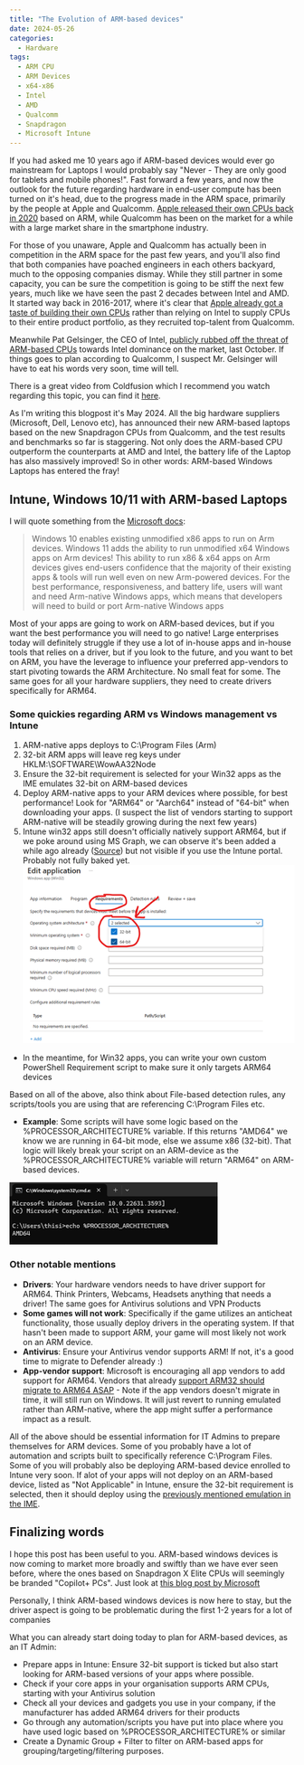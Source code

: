 ```yaml
---
title: "The Evolution of ARM-based devices"
date: 2024-05-26
categories:
  - Hardware
tags:
  - ARM CPU
  - ARM Devices
  - x64-x86
  - Intel
  - AMD
  - Qualcomm
  - Snapdragon
  - Microsoft Intune
---
```


If you had asked me 10 years ago if ARM-based devices would ever go mainstream for Laptops I would probably say "Never - They are only good for tablets and mobile phones!". Fast forward a few years, and now the outlook for the future regarding hardware in end-user compute has been turned on it's head, due to the progress made in the ARM space, primarily by the people at Apple and Qualcomm. [Apple released their own CPUs back in 2020](https://www.apple.com/newsroom/2020/11/apple-unleashes-m1/) based on ARM, while Qualcomm has been on the market for a while with a large market share in the smartphone industry.

For those of you unaware, Apple and Qualcomm has actually been in competition in the ARM space for the past few years, and you'll also find that both companies have poached engineers in each others backyard, much to the opposing companies dismay. While they still partner in some capacity, you can be sure the competition is going to be stiff the next few years, much like we have seen the past 2 decades between Intel and AMD. It started way back in 2016-2017, where it's clear that [Apple already got a taste of building their own CPUs](https://fortune.com/2017/05/30/apple-qualcomm-esin-terzioglu/) rather than relying on Intel to supply CPUs to their entire product portfolio, as they recruited top-talent from Qualcomm.

Meanwhile Pat Gelsinger, the CEO of Intel, [publicly rubbed off the threat of ARM-based CPUs](https://www.techpowerup.com/315228/intel-ceo-doesnt-see-arm-based-chips-as-competition-in-the-pc-sector?cp=2) towards Intel dominance on the market, last October. If things goes to plan according to Qualcomm, I suspect Mr. Gelsinger will have to eat his words very soon, time will tell.

There is a great video from Coldfusion which I recommend you watch regarding this topic, you can find it [here](https://www.youtube.com/watch?v=V68RE0M8zhk).

As I'm writing this blogpost it's May 2024. All the big hardware suppliers (Microsoft, Dell, Lenovo etc), has announced their new ARM-based laptops based on the new Snapdragon CPUs from Qualcomm, and the test results and benchmarks so far is staggering. Not only does the ARM-based CPU outperform the counterparts at AMD and Intel, the battery life of the Laptop has also massively improved! So in other words: ARM-based Windows Laptops has entered the fray!

## Intune, Windows 10/11 with ARM-based Laptops

I will quote something from the [Microsoft docs](https://learn.microsoft.com/en-us/windows/arm/add-arm-support):
> Windows 10 enables existing unmodified x86 apps to run on Arm devices. Windows 11 adds the ability to run unmodified x64 Windows apps on Arm devices! This ability to run x86 & x64 apps on Arm devices gives end-users confidence that the majority of their existing apps & tools will run well even on new Arm-powered devices. For the best performance, responsiveness, and battery life, users will want and need Arm-native Windows apps, which means that developers will need to build or port Arm-native Windows apps

Most of your apps are going to work on ARM-based devices, but if you want the best performance you will need to go native! Large enterprises today will definitely struggle if they use a lot of in-house apps and in-house tools that relies on a driver, but if you look to the future, and you want to bet on ARM, you have the leverage to influence your preferred app-vendors to start pivoting towards the ARM Architecture. No small feat for some. The same goes for all your hardware suppliers, they need to create drivers specifically for ARM64.

### Some quickies regarding ARM vs Windows management vs Intune

1. ARM-native apps deploys to C:\Program Files (Arm)
2. 32-bit ARM apps will leave reg keys under HKLM:\SOFTWARE\WowAA32Node
3. Ensure the 32-bit requirement is selected for your Win32 apps as the IME emulates 32-bit on ARM-based devices
4. Deploy ARM-native apps to your ARM devices where possible, for best performance! Look for "ARM64" or "Aarch64" instead of "64-bit" when downloading your apps. (I suspect the list of vendors starting to support ARM-native will be steadily growing during the next few years)
5. Intune win32 apps still doesn't officially natively support ARM64, but if we poke around using MS Graph, we can observe it's been added a while ago already ([Source](https://learn.microsoft.com/en-us/graph/api/resources/intune-apps-windowsarchitecture?view=graph-rest-beta)) but not visible if you use the Intune portal. Probably not fully baked yet.
![Win32apprequirements](/assets/images/2014-05-26-TheEvolution-ARM-Devices/Win32App_Requirements.png?raw=true "Win32 app requirements")

* In the meantime, for Win32 apps, you can write your own custom PowerShell Requirement script to make sure it only targets ARM64 devices

Based on all of the above, also think about File-based detection rules, any scripts/tools you are using that are referencing C:\Program Files etc.

* **Example**: Some scripts will have some logic based on the %PROCESSOR_ARCHITECTURE% variable. If this returns "AMD64" we know we are running in 64-bit mode, else we assume x86 (32-bit). That logic will likely break your script on an ARM-device as the %PROCESSOR_ARCHITECTURE% variable will return "ARM64" on ARM-based devices.

![ProcessorArchitecture](/assets/images/2014-05-26-TheEvolution-ARM-Devices/ProcessorArchitectureVariable.png?raw=true "Processor Architecture Variable")

### Other notable mentions

* **Drivers**: Your hardware vendors needs to have driver support for ARM64. Think Printers, Webcams, Headsets anything that needs a driver! The same goes for Antivirus solutions and VPN Products
* **Some games will not work**: Specifically if the game utilizes an anticheat functionality, those usually deploy drivers in the operating system. If that hasn't been made to support ARM, your game will most likely not work on an ARM device.
* **Antivirus**: Ensure your Antivirus vendor supports ARM! If not, it's a good time to migrate to Defender already :)
* **App-vendor support**: Microsoft is encouraging all app vendors to add support for ARM64. Vendors that already [support ARM32 should migrate to ARM64 ASAP](https://learn.microsoft.com/en-us/windows/arm/arm32-to-arm64) - Note if the app vendors doesn't migrate in time, it will still run on Windows. It will just revert to running emulated rather than ARM-native, where the app might suffer a performance impact as a result.

All of the above should be essential information for IT Admins to prepare themselves for ARM devices. Some of you probably have a lot of automation and scripts built to specifically reference C:\Program Files. Some of you will probably also be deploying ARM-based device enrolled to Intune very soon. 
If alot of your apps will not deploy on an ARM-based device, listed as "Not Applicable" in Intune, ensure the 32-bit requirement is selected, then it should deploy using the [previously mentioned emulation in the IME](https://learn.microsoft.com/en-us/windows/arm/apps-on-arm-x86-emulation).

## Finalizing words

I hope this post has been useful to you. ARM-based windows devices is now coming to market more broadly and swiftly than we have ever seen before, where the ones based on Snapdragon X Elite CPUs will seemingly be branded "Copilot+ PCs". Just look at [this blog post by Microsoft](https://blogs.microsoft.com/blog/2024/05/20/introducing-copilot-pcs/)

Personally, I think ARM-based windows devices is now here to stay, but the driver aspect is going to be problematic during the first 1-2 years for a lot of companies

What you can already start doing today to plan for ARM-based devices, as an IT Admin:

* Prepare apps in Intune: Ensure 32-bit support is ticked but also start looking for ARM-based versions of your apps where possible.
* Check if your core apps in your organisation supports ARM CPUs, starting with your Antivirus solution
* Check all your devices and gadgets you use in your company, if the manufacturer has added ARM64 drivers for their products
* Go through any automation/scripts you have put into place where you have used logic based on %PROCESSOR_ARCHITECTURE% or similar
* Create a Dynamic Group + Filter to filter on ARM-based apps for grouping/targeting/filtering purposes.